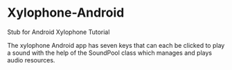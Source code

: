 # Xylophone-Android
Stub for Android Xylophone Tutorial

The xylophone Android app has seven keys that can each be clicked to play a sound with the help of the SoundPool class which manages and plays audio resources. 
